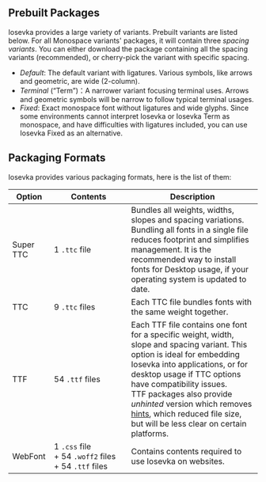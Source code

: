 ## Prebuilt Packages

Iosevka provides a large variety of variants. Prebuilt variants are listed below. For all Monospace variants' packages, it will contain three _spacing variants_. You can either download the package containing all the spacing variants (recommended), or cherry-pick the variant with specific spacing.
  - _Default_: The default variant with ligatures. Various symbols, like arrows and geometric, are wide (2-column).
  - _Terminal_ (“Term”)：A narrower variant focusing terminal uses. Arrows and geometric symbols will be narrow to follow typical terminal usages.
  - _Fixed_: Exact monospace font without ligatures and wide glyphs. Since some environments cannot interpret Iosevka or Iosevka Term as monospace, and have difficulties with ligatures included, you can use Iosevka Fixed as an alternative.

## Packaging Formats

Iosevka provides various packaging formats, here is the list of them:

| Option    | Contents                                            | Description                                                  |
| --------- | --------------------------------------------------- | ------------------------------------------------------------ |
| Super TTC | 1 `.ttc` file                                       | Bundles all weights, widths, slopes and spacing variations. Bundling all fonts in a single file reduces footprint and simplifies management. It is the recommended way to install fonts for Desktop usage, if your operating system is updated to date. |
| TTC       | 9 `.ttc` files                                      | Each TTC file bundles fonts with the same weight together.   |
| TTF       | 54 `.ttf` files                                     | Each TTF file contains one font for a specific weight, width, slope and spacing variant. This option is ideal for embedding Iosevka into applications, or for desktop usage if TTC options have compatibility issues.<br/>TTF packages also provide *unhinted* version which removes [hints](https://en.wikipedia.org/wiki/Font_hinting), which reduced file size, but will be less clear on certain platforms. |
| WebFont   | 1 `.css` file + 54 `.woff2` files + 54 `.ttf` files | Contains contents required to use Iosevka on websites.       |

